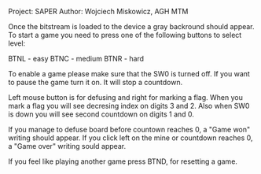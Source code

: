 Project: SAPER
Author: Wojciech Miskowicz, AGH MTM

Once the bitstream is loaded to the device a gray backround should appear.
To start a game you need to press one of the following buttons to select level:

BTNL - easy
BTNC - medium
BTNR - hard

To enable a game please make sure that the SW0 is turned off. 
If you want to pause the game turn it on. It will stop a countdown.

Left mouse button is for defusing and right for marking a flag.
When you mark a flag you will see decresing index on digits 3 and 2.
Also when SW0 is down you will see second countdown on digits 1 and 0.

If you manage to defuse board before countown reaches 0, a "Game won" writing should appear.
If you click left on the mine or countdown reaches 0, a "Game over" writing sould appear.

If you feel like playing another game press BTND, for resetting a game.
